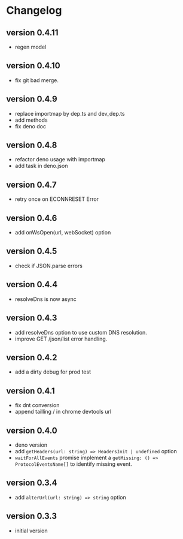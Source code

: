 # Changelog

## version 0.4.11

- regen model

## version 0.4.10

- fix git bad merge.

## version 0.4.9

- replace importmap by dep.ts and dev_dep.ts
- add methods
- fix deno doc

## version 0.4.8

- refactor deno usage with importmap
- add task in deno.json

## version 0.4.7

- retry once on ECONNRESET Error

## version 0.4.6

- add onWsOpen(url, webSocket) option

## version 0.4.5

- check if JSON.parse errors

## version 0.4.4

- resolveDns is now async

## version 0.4.3

- add resolveDns option to use custom DNS resolution.
- improve GET /json/list error handling.

## version 0.4.2

- add a dirty debug for prod test

## version 0.4.1

- fix dnt conversion
- append tailling / in chrome devtools url

## version 0.4.0

- deno version
- add `getHeaders(url: string) => HeadersInit | undefined` option
- `waitForAllEvents` promise implement a
  `getMissing: () => ProtocolEventsName[]` to identify missing event.

## version 0.3.4

- add `alterUrl(url: string) => string` option

## version 0.3.3

- initial version

